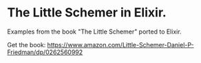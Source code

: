 # The Little Schemer in Elixir.

Examples from the book "The Little Schemer" ported to Elixir.

Get the book: https://www.amazon.com/Little-Schemer-Daniel-P-Friedman/dp/0262560992
